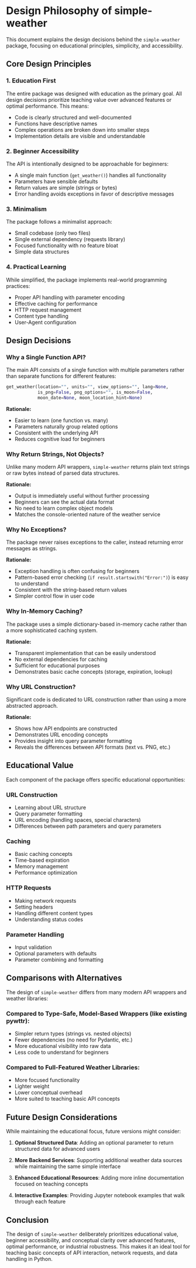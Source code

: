 # Design Philosophy of simple-weather

This document explains the design decisions behind the `simple-weather` package, focusing on educational principles, simplicity, and accessibility.

## Core Design Principles

### 1. Education First

The entire package was designed with education as the primary goal. All design decisions prioritize teaching value over advanced features or optimal performance. This means:

- Code is clearly structured and well-documented
- Functions have descriptive names
- Complex operations are broken down into smaller steps
- Implementation details are visible and understandable

### 2. Beginner Accessibility

The API is intentionally designed to be approachable for beginners:

- A single main function (`get_weather()`) handles all functionality
- Parameters have sensible defaults
- Return values are simple (strings or bytes)
- Error handling avoids exceptions in favor of descriptive messages

### 3. Minimalism

The package follows a minimalist approach:

- Small codebase (only two files)
- Single external dependency (requests library)
- Focused functionality with no feature bloat
- Simple data structures

### 4. Practical Learning

While simplified, the package implements real-world programming practices:

- Proper API handling with parameter encoding
- Effective caching for performance
- HTTP request management
- Content type handling
- User-Agent configuration

## Design Decisions

### Why a Single Function API?

The main API consists of a single function with multiple parameters rather than separate functions for different features:

```python
get_weather(location="", units="", view_options="", lang=None,
            is_png=False, png_options="", is_moon=False,
            moon_date=None, moon_location_hint=None)
```

**Rationale:**
- Easier to learn (one function vs. many)
- Parameters naturally group related options
- Consistent with the underlying API
- Reduces cognitive load for beginners

### Why Return Strings, Not Objects?

Unlike many modern API wrappers, `simple-weather` returns plain text strings or raw bytes instead of parsed data structures.

**Rationale:**
- Output is immediately useful without further processing
- Beginners can see the actual data format
- No need to learn complex object models
- Matches the console-oriented nature of the weather service

### Why No Exceptions?

The package never raises exceptions to the caller, instead returning error messages as strings.

**Rationale:**
- Exception handling is often confusing for beginners
- Pattern-based error checking (`if result.startswith("Error:")`) is easy to understand
- Consistent with the string-based return values
- Simpler control flow in user code

### Why In-Memory Caching?

The package uses a simple dictionary-based in-memory cache rather than a more sophisticated caching system.

**Rationale:**
- Transparent implementation that can be easily understood
- No external dependencies for caching
- Sufficient for educational purposes
- Demonstrates basic cache concepts (storage, expiration, lookup)

### Why URL Construction?

Significant code is dedicated to URL construction rather than using a more abstracted approach.

**Rationale:**
- Shows how API endpoints are constructed
- Demonstrates URL encoding concepts
- Provides insight into query parameter formatting
- Reveals the differences between API formats (text vs. PNG, etc.)

## Educational Value

Each component of the package offers specific educational opportunities:

### URL Construction
- Learning about URL structure
- Query parameter formatting
- URL encoding (handling spaces, special characters)
- Differences between path parameters and query parameters

### Caching
- Basic caching concepts
- Time-based expiration
- Memory management
- Performance optimization

### HTTP Requests
- Making network requests
- Setting headers
- Handling different content types
- Understanding status codes

### Parameter Handling
- Input validation
- Optional parameters with defaults
- Parameter combining and formatting

## Comparisons with Alternatives

The design of `simple-weather` differs from many modern API wrappers and weather libraries:

### Compared to Type-Safe, Model-Based Wrappers (like existing pywttr):
- Simpler return types (strings vs. nested objects)
- Fewer dependencies (no need for Pydantic, etc.)
- More educational visibility into raw data
- Less code to understand for beginners

### Compared to Full-Featured Weather Libraries:
- More focused functionality
- Lighter weight
- Lower conceptual overhead
- More suited to teaching basic API concepts

## Future Design Considerations

While maintaining the educational focus, future versions might consider:

1. **Optional Structured Data**: Adding an optional parameter to return structured data for advanced users

2. **More Backend Services**: Supporting additional weather data sources while maintaining the same simple interface

3. **Enhanced Educational Resources**: Adding more inline documentation focused on teaching concepts

4. **Interactive Examples**: Providing Jupyter notebook examples that walk through each feature

## Conclusion

The design of `simple-weather` deliberately prioritizes educational value, beginner accessibility, and conceptual clarity over advanced features, optimal performance, or industrial robustness. This makes it an ideal tool for teaching basic concepts of API interaction, network requests, and data handling in Python.
